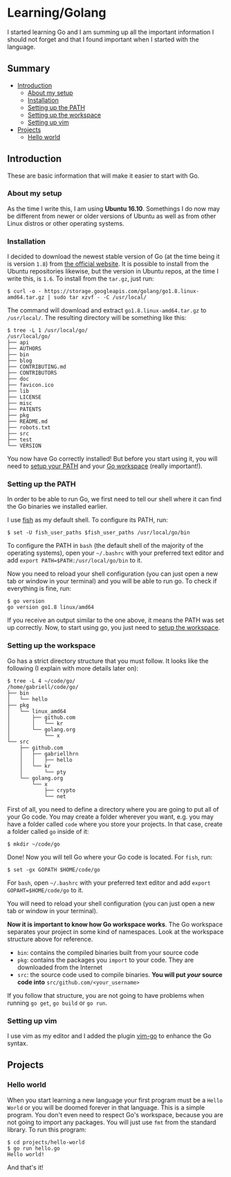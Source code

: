# Learning/Golang

I started learning Go and I am summing up all the important information I should not forget and that I found important when I started with the language.

## Summary

- [Introduction](#introduction)
  - [About my setup](#about-my-setup)
  - [Installation](#installation)
  - [Setting up the PATH](#setting-up-the-path)
  - [Setting up the workspace](#setting-up-the-workspace)
  - [Setting up vim](#setting-up-vim)
- [Projects](#projects)
  - [Hello world](#hello-world)

## Introduction

These are basic information that will make it easier to start with Go.

### About my setup

As the time I write this, I am using **Ubuntu 16.10**. Somethings I do now may be different from newer or older versions of Ubuntu as well as from other Linux distros or other operating systems.

### Installation

I decided to download the newest stable version of Go (at the time being it is version `1.8`) from [the official website](https://golang.org/dl/).
It is possible to install from the Ubuntu repositories likewise, but the version in Ubuntu repos, at the time I write this, is `1.6`.
To install from the `tar.gz`, just run:

    $ curl -o - https://storage.googleapis.com/golang/go1.8.linux-amd64.tar.gz | sudo tar xzvf - -C /usr/local/

The command will download and extract `go1.8.linux-amd64.tar.gz` to `/usr/local/`. The resulting directory will be something like this:

    $ tree -L 1 /usr/local/go/
    /usr/local/go/
    ├── api
    ├── AUTHORS
    ├── bin
    ├── blog
    ├── CONTRIBUTING.md
    ├── CONTRIBUTORS
    ├── doc
    ├── favicon.ico
    ├── lib
    ├── LICENSE
    ├── misc
    ├── PATENTS
    ├── pkg
    ├── README.md
    ├── robots.txt
    ├── src
    ├── test
    └── VERSION

You now have Go correctly installed! But before you start using it, you will need to [setup your PATH](#setting-up-the-path) and your [Go workspace](#setting-up-the-workspace) (really important!).

### Setting up the PATH

In order to be able to run Go, we first need to tell our shell where it can find the Go binaries we installed earlier.

I use [fish](http://fishshell.com/) as my default shell. To configure its PATH, run:

    $ set -U fish_user_paths $fish_user_paths /usr/local/go/bin

To configure the PATH in `bash` (the default shell of the majority of the operating systems), open your `~/.bashrc` with your preferred text editor and add `export PATH=$PATH:/usr/local/go/bin` to it.

Now you need to reload your shell configuration (you can just open a new tab or window in your terminal) and you will be able to run go. To check if everything is fine, run:

    $ go version
    go version go1.8 linux/amd64

If you receive an output similar to the one above, it means the PATH was set up correctly. Now, to start using go, you just need to [setup the workspace](#setting-up-the-workspace).

### Setting up the workspace

Go has a strict directory structure that you must follow. It looks like the following (I explain with more details later on):

    $ tree -L 4 ~/code/go/
    /home/gabriell/code/go/
    ├── bin
    │   └── hello
    ├── pkg
    │   └── linux_amd64
    │       ├── github.com
    │       │   └── kr
    │       └── golang.org
    │           └── x
    └── src
        ├── github.com
        │   ├── gabriellhrn
        │   │   ├── hello
        │   └── kr
        │       └── pty
        └── golang.org
            └── x
                ├── crypto
                └── net

First of all, you need to define a directory where you are going to put all of your Go code. You may create a folder wherever you want, e.g. you may have a folder called `code` where you store your projects. In that case, create a folder called `go` inside of it:

    $ mkdir ~/code/go

Done! Now you will tell Go where your Go code is located. For `fish`, run:

    $ set -gx GOPATH $HOME/code/go

For `bash`, open `~/.bashrc` with your preferred text editor and add `export GOPAHT=$HOME/code/go` to it.

You will need to reload your shell configuration (you can just open a new tab or window in your terminal).

**Now it is important to know how Go workspace works**. The Go workspace separates your project in some kind of namespaces. Look at the workspace structure above for reference.

- `bin`: contains the compiled binaries built from your source code
- `pkg`: contains the packages you `import` to your code. They are downloaded from the Internet
- `src`: the source code used to compile binaries. **You will put *your* source code into** `src/github.com/<your_username>`

If you follow that structure, you are not going to have problems when running `go get`, `go build` or `go run`.

### Setting up vim

I use vim as my editor and I added the plugin [vim-go](https://github.com/fatih/vim-go) to enhance the Go syntax.

## Projects

### Hello world

When you start learning a new language your first program must be a `Hello World` or you will be doomed forever in that language.
This is a simple program. You don't even need to respect Go's workspace, because you are not going to import any packages. You will just use `fmt` from the standard library. To run this program:

    $ cd projects/hello-world
    $ go run hello.go
    Hello world!

And that's it!

